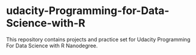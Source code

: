 # udacity-Programming-for-Data-Science-with-R
This repository contains projects and practice set for Udacity Programming For Data Science with R Nanodegree.
